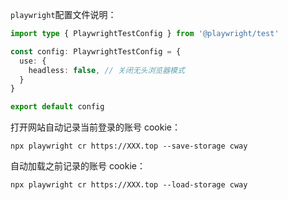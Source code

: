 `playwright`配置文件说明：

```ts
import type { PlaywrightTestConfig } from '@playwright/test'

const config: PlaywrightTestConfig = {
  use: {
    headless: false, // 关闭无头浏览器模式
  }
}

export default config
```

打开网站自动记录当前登录的账号 cookie：
```
npx playwright cr https://XXX.top --save-storage cway
```

自动加载之前记录的账号 cookie：
```
npx playwright cr https://XXX.top --load-storage cway
```
